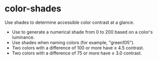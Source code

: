 # color-shades

Use shades to determine accessible color contrast at a glance.

- Use to generate a numerical shade from 0 to 200 based on a color's luminance.
- Use shades when naming colors (for example, "green105").
- Two colors with a difference of 100 or more have ≥ 4.5 contrast.
- Two colors with a difference of 75 or more have ≥ 3.0 contrast.


